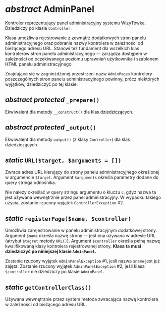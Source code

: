 *abstract* AdminPanel
===

Kontroler reprezentujący panel administracyjny systemu WizyTówka. Dziedziczy po klasie `Controller`.

Klasa umożliwia rejestrowanie z zewnątrz dodatkowych stron panelu administracyjnego oraz pobranie nazwy kontrolera w zależności od bieżącego adresu URL. Stanowi też fundament dla wszelkich klas kontrolerów stron panelu administracyjnego — zarządza dostępem w zależności od oczekiwanego poziomu uprawnień użytkownika i szablonem HTML panelu administracyjnego.

Znajdujące się w zagnieżdżonej przestrzeni nazw `AdminPages` kontrolery poszczególnych stron panelu administracyjnego powinny, prócz niektórych wyjątków, dziedziczyć po tej klasie.

## *abstract protected* `_prepare()`

Ekwiwalent dla metody `__construct()` dla klas dziedziczących.

## *abstract protected* `_output()`

Ekwiwalent dla metody `output()` (z klasy `Controller`) dla klas dziedziczących.

## *static* `URL($target, $arguments = [])`

Zwraca adres URL kierujący do strony panelu administracyjnego określonej w argumencie `$target`. Argument `$arguments` określa parametry dodane do query stringa odnośnika.

Nie należy określać w query stringu argumentu o kluczu `c`, gdyż nazwa ta jest używana wewnętrznie przez panel administracyjny. W wypadku takiego użycia, zostanie rzucony wyjątek `ControllerException` #2.

## *static* `registerPage($name, $controller)`

Umożliwia zarejestrowanie w panelu administracyjnym dodatkowej strony. Argument `$name` określa nazwę strony — jest ona używana w adresie URL (atrybut `$tagret` metody `URL()`). Argument `$controller` określa pełną nazwę kwalifikowaną klasy kontrolera rejestrowanej strony. **Klasa ta musi dziedziczyć po niniejszej klasie `AdminPanel`.**

Zostanie rzucony wyjątek `AdminPanelException` #1, jeśli nazwa `$name` jest już zajęta. Zostanie rzucony wyjątek `AdminPanelException` #2, jeśli klasa `$controller` nie dziedziczy po klasie `AdminPanel`.

## *static* `getControllerClass()`

Używana wewnętrznie przez system metoda zwracająca nazwę kontrolera w zależności od bieżącego adresu URL.